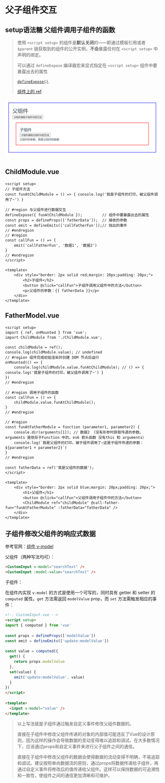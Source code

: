 # 父子组件交互

## setup语法糖 父组件调用子组件的函数

> 使用 `<script setup>` 的组件是**默认关闭**的——即通过模板引用或者 `$parent` 链获取到的组件的公开实例，**不会**暴露任何在 `<script setup>` 中声明的绑定。
>
> 可以通过 `defineExpose` 编译器宏来显式指定在 `<script setup>` 组件中要暴露出去的属性
>
> [`defineExpose()`](https://cn.vuejs.org/api/sfc-script-setup.html#defineexpose).
>
> [组件上的 ref](https://cn.vuejs.org/guide/essentials/template-refs.html#ref-on-component).

![image-20230508103434698](01.父子组件交互-数据互通、方法互调.assets/image-20230508103434698.png)

## ChildModule.vue

```vue
<script setup>
// 子组件方法
const funAtChildModule = () => { console.log('我是子组件的打印，被父组件调用了~') }

// #region 与父组件进行数据交互
defineExpose({ funAtChildModule });         // 组件中要暴露出去的属性
const props = defineProps(['fatherData']);  // 接收的参数
const emit = defineEmits(['callFatherFun']);// 抛出的事件
// #endregion
// #region
const callFun = () => {
    emit('callFatherFun', '数据1', '数据2')
}
// #endregion
</script>

<template>
    <div style="border: 2px solid red;margin: 20px;padding: 20px;">
        <h2>子组件</h2>
        <button @click="callFun">子组件调用父组件中的方法</button>
        <p>父组件的参数：{{ fatherData }}</p>
    </div>
</template>
```



## FatherModel.vue

```vue
<script setup>
import { ref, onMounted } from 'vue';
import ChildModule from './ChildModule.vue';

const childModule = ref();
console.log(childModule.value); // undefined
// #region 组件完成初始渲染并创建 DOM 节点后运行
onMounted(() => {
    console.log(childModule.value.funAtChildModule); // () => { console.log('我是子组件的打印，被父组件调用了~') }
})
// #endregion

// #region 调用子组件的函数
const callFun = () => {
    childModule.value.funAtChildModule();
}
// #endregion

// #region 
const funAtFatherModule = function (parameter1, parameter2) {
    console.dir(arguments[1]); // 数据2 （没有形参时获取传递的参数。arguments 是依存于Function 中的，es6 箭头函数 没有this 和 arguments）
    console.log(`我是父组件的打印，被子组件调用了~这是子组件传递的参数：${parameter1 + parameter2}`)
}
// #endregion

const fatherData = ref('我是父组件的数据');
</script>

<template>
    <div style="border: 2px solid blue;margin: 20px;padding: 20px;">
        <h1>父组件</h1>
        <button @click="callFun">父组件调用子组件中的方法</button>
        <ChildModule ref="childModule" @call-father-fun="funAtFatherModule" :fatherData="fatherData" />
    </div>
</template>
```

## 子组件修改父组件的响应式数据

参考官网：[组件 v-model](https://cn.vuejs.org/guide/components/v-model.html) 

父组件（两种写法均可）：

```html
<CustomInput v-model="searchText" />
<CustomInput :model-value="searchText" />
```

子组件：

在组件内实现 `v-model` 的方式是使用一个可写的，同时具有 getter 和 setter 的 `computed` 属性。`get` 方法需返回 `modelValue` prop，而 `set` 方法需触发相应的事件：

```html
<!-- CustomInput.vue -->
<script setup>
import { computed } from 'vue'

const props = defineProps(['modelValue'])
const emit = defineEmits(['update:modelValue'])

const value = computed({
  get() {
    return props.modelValue
  },
  set(value) {
    emit('update:modelValue', value)
  }
})
</script>

<template>
  <input v-model="value" />
</template>
```

> 以上写法就是子组件通过触发自定义事件修改父组件数据的。
>
> 直接在子组件中修改父组件传递的对象的内部值可能违反了Vue的设计原则，因为这样的操作会导致数据的变动变得难以追踪和调试。在大多数情况下，应该通过props和自定义事件来进行父子组件之间的通信。
>
> 直接在子组件中修改父组件的数据会使得数据的流动变得不明确，不易追踪和调试。建议按照单向数据流的原则，通过props将数据传递给子组件，再通过自定义事件将修改后的值传递给父组件。这样可以保持数据的可追溯性和一致性，使组件之间的通信更加清晰和可维护。

